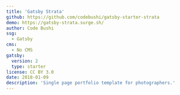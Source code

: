 ```yaml
---
title: 'Gatsby Strata'
github: https://github.com/codebushi/gatsby-starter-strata
demo: https://gatsby-strata.surge.sh/
author: Code Bushi
ssg:
  - Gatsby
cms:
  - No CMS
gatsby:
  version: 2
  type: starter
license: CC BY 3.0
date: 2018-01-09
description: 'Single page portfolio template for photographers.'
---
```

